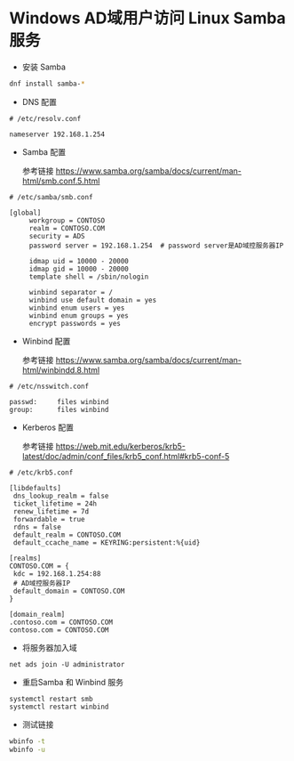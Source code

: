 # Windows AD域用户访问 Linux Samba 服务
- 安装 Samba
```bash
dnf install samba-*
```
- DNS 配置
```
# /etc/resolv.conf

nameserver 192.168.1.254
```
- Samba 配置
  
  参考链接 https://www.samba.org/samba/docs/current/man-html/smb.conf.5.html
```
# /etc/samba/smb.conf

[global]
     workgroup = CONTOSO
     realm = CONTOSO.COM
     security = ADS
     password server = 192.168.1.254  # password server是AD域控服务器IP
     
     idmap uid = 10000 - 20000
     idmap gid = 10000 - 20000
     template shell = /sbin/nologin
     
     winbind separator = /
     winbind use default domain = yes
     winbind enum users = yes
     winbind enum groups = yes
     encrypt passwords = yes
```
- Winbind 配置

  参考链接 https://www.samba.org/samba/docs/current/man-html/winbindd.8.html
```
# /etc/nsswitch.conf

passwd:     files winbind
group:      files winbind
```
- Kerberos 配置

  参考链接 https://web.mit.edu/kerberos/krb5-latest/doc/admin/conf_files/krb5_conf.html#krb5-conf-5
```
# /etc/krb5.conf

[libdefaults]
 dns_lookup_realm = false
 ticket_lifetime = 24h
 renew_lifetime = 7d
 forwardable = true
 rdns = false
 default_realm = CONTOSO.COM
 default_ccache_name = KEYRING:persistent:%{uid}

[realms]
CONTOSO.COM = {
 kdc = 192.168.1.254:88
 # AD域控服务器IP
 default_domain = CONTOSO.COM
}

[domain_realm]
.contoso.com = CONTOSO.COM
contoso.com = CONTOSO.COM
```
- 将服务器加入域
```
net ads join -U administrator
```
- 重启Samba 和 Winbind 服务
```
systemctl restart smb
systemctl restart winbind
```
- 测试链接
```bash
wbinfo -t
wbinfo -u
```
